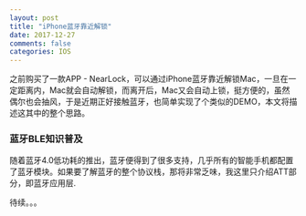 ```yaml
---
layout: post
title: "iPhone蓝牙靠近解锁"
date: 2017-12-27
comments: false
categories: IOS
---
```


之前购买了一款APP - NearLock，可以通过iPhone蓝牙靠近解锁Mac，一旦在一定距离内，Mac就会自动解锁，而离开后，Mac又会自动上锁，挺方便的，虽然偶尔也会抽风，于是近期正好接触蓝牙，也简单实现了个类似的DEMO，本文将描述这其中的整个思路。


### 蓝牙BLE知识普及

随着蓝牙4.0低功耗的推出，蓝牙便得到了很多支持，几乎所有的智能手机都配置了蓝牙模块。如果要了解蓝牙的整个协议栈，那将非常乏味，我这里只介绍ATT部分，即蓝牙应用层.


待续。。。


